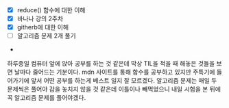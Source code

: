 - [x] reduce() 함수에 대한 이해
- [x] 바나나 강의 2주차
- [x] githerb에 대한 이해
- [ ] 알고리즘 문제 2개 풀기
- 
하루종일 컴퓨터 앞에 앉아 공부를 하는 것 같은데 막상 TIL을 적을 때 해놓은 것들을 보면 날마다 줄어드는 기분이다.
mdn 사이트를 통해 함수를 공부하고 있지만 주특기에 들어가기에 앞서 어떤 공부를 하는게 베스트 일지 잘 모르겠다.
알고리즘 문제는 매일 두 문제씩은 풀어야 감을 놓치지 않을 것 같은데 이틀이나 빼먹었으니 내일 시험을 본 뒤에 
꼭 알고리즘 문제를 풀어야겠다.
